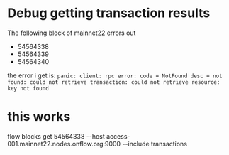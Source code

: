 # Debug getting transaction results

The following block of mainnet22 errors out

- 54564338
- 54564339
- 54564340


the error i get is:
```panic: client: rpc error: code = NotFound desc = not found: could not retrieve transaction: could not retrieve resource: key not found```


# this works
 flow blocks get 54564338 --host access-001.mainnet22.nodes.onflow.org:9000 --include transactions

